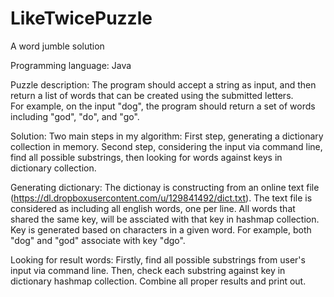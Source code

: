 LikeTwicePuzzle
===============

A word jumble solution

Programming language: Java

Puzzle description:
The program should accept a string as input, and then return a list of words that can be created using the submitted letters.  
For example, on the input "dog", the program should return a set of words including "god", "do", and "go".

Solution:
Two main steps in my algorithm:
  First step, generating a dictionary collection in memory.
  Second step, considering the input via command line, find all possible substrings, then looking for words against keys in dictionary collection.
  
Generating dictionary:
The dictionay is constructing from an online text file (https://dl.dropboxusercontent.com/u/129841492/dict.txt). The text file is considered as including all english words, one per line.
All words that shared the same key, will be assciated with that key in hashmap collection. 
Key is generated based on characters in a given word. For example, both "dog" and "god" associate with key "dgo".

Looking for result words:
Firstly, find all possible substrings from user's input via command line.
Then, check each substring against key in dictionary hashmap collection. Combine all proper results and print out.
